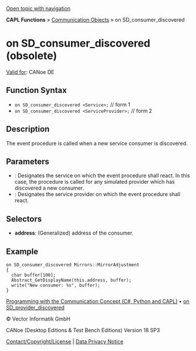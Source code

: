 [Open topic with navigation](../../../../../CANoeDEFamily.htm#Topics/CAPLFunctions/CommunicationObjects/EventProcedures/CAPLfunctionOnSDConsumerDiscovered.md)

**CAPL Functions** » [Communication Objects](../CAPLfunctionsCOOverview.md) » on SD_consumer_discovered

# on SD_consumer_discovered (obsolete)

[Valid for](../../../Shared/FeatureAvailability.md):  CANoe DE

## Function Syntax

- `on SD_consumer_discovered <Service>;` // form 1
- `on SD_consumer_discovered <ServiceProvider>;` // form 2

## Description

The event procedure is called when a new service consumer is discovered.

## Parameters

- **<Service>**: Designates the service on which the event procedure shall react. In this case, the procedure is called for any simulated provider which has discovered a new consumer.
- **<ServiceProvider>**: Designates the service provider on which the event procedure shall react.

## Selectors

- **address**: (Generalized) address of the consumer.

## Example

```plaintext
on SD_consumer_discovered Mirrors::MirrorAdjustment
{
  char buffer[100];
  Abstract_GetDisplayName(this.address, buffer);
  write("New consumer: %s", buffer);
}
```

[Programming with the Communication Concept (C#, Python and CAPL)](../../../CANoeCANalyzer/CommunicationConcept/Programming/CCP.md) • [on SD_provider_discovered](CAPLfunctionOnSDProviderDiscovered.md)

© Vector Informatik GmbH

CANoe (Desktop Editions & Test Bench Editions) Version 18 SP3

[Contact/Copyright/License](../../../Shared/ContactCopyrightLicense.md) | [Data Privacy Notice](https://www.vector.com/int/en/company/get-info/privacy-policy/)
